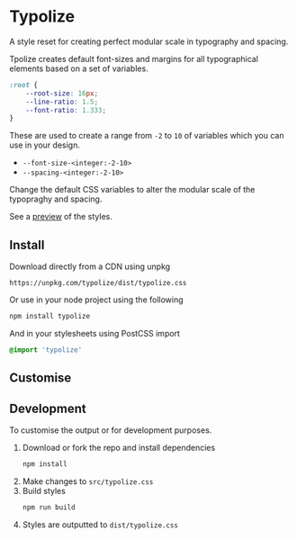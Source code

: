 # Typolize

A style reset for creating perfect modular scale in typography and spacing.

Tpolize creates default font-sizes and margins for all typographical elements based on a set of variables.

```css
:root {
    --root-size: 16px;
    --line-ratio: 1.5;
    --font-ratio: 1.333;
}
```

These are used to create a range from `-2` to `10` of variables which you can use in your design.

- `--font-size-<integer:-2-10>`
- `--spacing-<integer:-2-10>`

Change the default CSS variables to alter the modular scale of the typopraghy and spacing.

See a [preview](https://typolize.limitlessloop.now.sh/) of the styles.


## Install

Download directly from a CDN using unpkg

```
https://unpkg.com/typolize/dist/typolize.css
```

Or use in your node project using the following

```bash
npm install typolize
```

And in your stylesheets using PostCSS import

```css
@import 'typolize'
```

## Customise



## Development

To customise the output or for development purposes.

1. Download or fork the repo and install dependencies
    ```bash
    npm install
    ```
2. Make changes to `src/typolize.css`
3. Build styles
    ```bash
    npm run build
    ```
4. Styles are outputted to `dist/typolize.css`

